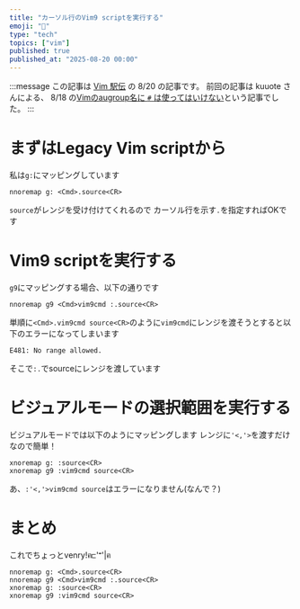 ```yaml
---
title: "カーソル行のVim9 scriptを実行する"
emoji: "📜"
type: "tech"
topics: ["vim"]
published: true
published_at: "2025-08-20 00:00"
---
```


:::message
この記事は [Vim 駅伝](https://vim-jp.org/ekiden/) の 8/20 の記事です。
前回の記事は kuuote さんによる、 8/18 の[Vimのaugroup名に `#` は使ってはいけない](https://vim-jp.org/ekiden/#article-2025-08-18)という記事でした。
:::

# まずはLegacy Vim scriptから

私は`g:`にマッピングしています

```vim
nnoremap g: <Cmd>.source<CR>
```

`source`がレンジを受け付けてくれるので カーソル行を示す`.`を指定すればOKです


# Vim9 scriptを実行する

`g9`にマッピングする場合、以下の通りです

```vim
nnoremap g9 <Cmd>vim9cmd :.source<CR>
```

単順に`<Cmd>.vim9cmd source<CR>`のように`vim9cmd`にレンジを渡そうとすると以下のエラーになってしまいます
```
E481: No range allowed.
```

そこで`:.`でsourceにレンジを渡しています

# ビジュアルモードの選択範囲を実行する

ビジュアルモードでは以下のようにマッピングします
レンジに`'<,'>`を渡すだけなので簡単！

```vim
xnoremap g: :source<CR>
xnoremap g9 :vim9cmd source<CR>
```

あ、`:'<,'>vim9cmd source`はエラーになりません(なんで？)

# まとめ

これでちょっとvenry!ฅ⊏'ꣲ'|ฅ

```vim
nnoremap g: <Cmd>.source<CR>
nnoremap g9 <Cmd>vim9cmd :.source<CR>
xnoremap g: :source<CR>
xnoremap g9 :vim9cmd source<CR>
```

